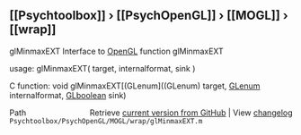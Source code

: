 ## [[Psychtoolbox]] &#8250; [[PsychOpenGL]] &#8250; [[MOGL]] &#8250; [[wrap]]

glMinmaxEXT  Interface to [OpenGL](OpenGL) function glMinmaxEXT  
  
usage:  glMinmaxEXT( target, internalformat, sink )  
  
C function:  void glMinmaxEXT[(GLenum]((GLenum) target, [GLenum](GLenum) internalformat, [GLboolean](GLboolean) sink)  




<div class="code_header" style="text-align:right;">
  <span style="float:left;">Path&nbsp;&nbsp;</span> <span class="counter">Retrieve <a href=
  "https://raw.github.com/Psychtoolbox-3/Psychtoolbox-3/beta/Psychtoolbox/PsychOpenGL/MOGL/wrap/glMinmaxEXT.m">current version from GitHub</a> | View <a href=
  "https://github.com/Psychtoolbox-3/Psychtoolbox-3/commits/beta/Psychtoolbox/PsychOpenGL/MOGL/wrap/glMinmaxEXT.m">changelog</a></span>
</div>
<div class="code">
  <code>Psychtoolbox/PsychOpenGL/MOGL/wrap/glMinmaxEXT.m</code>
</div>


